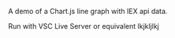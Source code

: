 A demo of a Chart.js line graph with IEX api data.

Run with VSC Live Server or equivalent lkjkljlkj
